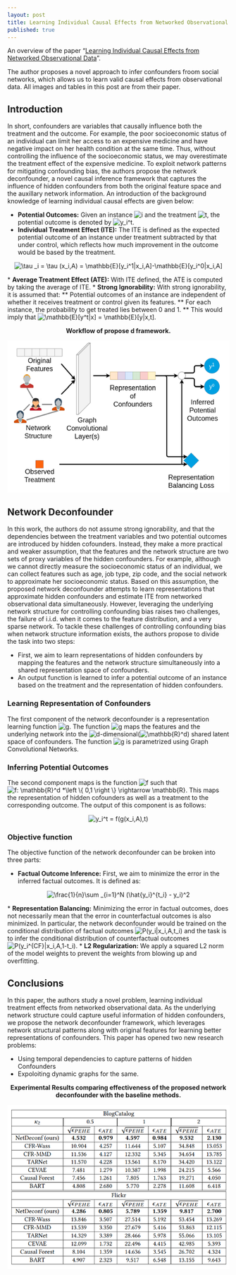 ```yaml
---
layout: post
title: Learning Individual Causal Effects from Networked Observational Data
published: true
---
```


An overview of the paper “[Learning Individual Causal Effects from Networked Observational Data](https://arxiv.org/pdf/1906.03485.pdf)”.
<!--break-->
The author proposes a novel approach to infer confounders froom social networks, which allows us to learn valid causal effects from observational data. All images and tables in this post are from their paper.

## Introduction

In short, confounders are variables that causally influence both the treatment and the outcome. For example, the poor socioeconomic status of an individual can limit her access to an expensive medicine and have negative impact on her health condition at the same time. Thus, without controlling the influence of the socioeconomic status, we may overestimate the treatment effect of the expensive medicine. To exploit network patterns for mitigating confounding bias, the authors propose the network deconfounder, a novel causal inference framework that captures the influence of hidden confounders from both the original feature space and the auxillary network information.
An introduction of the background knowledge of learning individual causal effects are given below:
* <b>Potential Outcomes:</b> Given an instance <img src="https://latex.codecogs.com/svg.latex?i" title="i" /> and the treatment <img src="https://latex.codecogs.com/svg.latex?t" title="t" />, the potential outcome is denoted by <img src="https://latex.codecogs.com/svg.latex?y_i^t" title="y_i^t" />.
* <b>Individual Treatment Effect (ITE):</b> The ITE is defined as the expected potential outcome of an instance under treatment subtracted by that under control, which reflects how much improvement in the outcome would be based by the treatment.
<p align="center">
<img src="https://latex.codecogs.com/svg.latex?\tau&space;_i&space;=&space;\tau&space;(x_i,A)&space;=&space;\mathbb{E}[y_i^1|x_i,A]-\mathbb{E}[y_i^0|x_i,A]" title="\tau _i = \tau (x_i,A) = \mathbb{E}[y_i^1|x_i,A]-\mathbb{E}[y_i^0|x_i,A]" />
</p>
* <b>Average Treatment Effect (ATE):</b> With ITE defined, the ATE is computed by taking the average of ITE.
* <b>Strong Ignorability:</b> With strong ignorability, it is assumed that:
** Potential outcomes of an instance are independent of whether it receives treatment or control given its features.
** For each instance, the probability to get treated lies between 0 and 1.
** This would imply that <img src="https://latex.codecogs.com/svg.latex?\mathbb{E}[y^t|x]&space;=&space;\mathbb{E}[y|x,t]" title="\mathbb{E}[y^t|x] = \mathbb{E}[y|x,t]" />.

<p align="center">
<b>Workflow of propose d framework.</b>
</p>
<p align="center">
<img src="https://raw.githubusercontent.com/ramnathkumar181/ramnathkumar181.github.io/master/assets/Papers/7/Figure-1.png?raw=true" alt="Figure 1"/>
</p>

## Network Deconfounder

In this work, the authors do not assume strong ignorability, and that the dependencies between the treatment variables and two potential outcomes are introduced by hidden cofounders. Instead, they make a more practical and weaker assumption, that the features and the network structure are two sets of proxy variables of the hidden confounders. For example, although we cannot directly measure the socioeconomic status of an individual, we can collect features such as age, job type, zip code, and the social network to approximate her socioeconomic status. Based on this assumption, the proposed network deconfounder attempts to learn representations that approximate hidden confounders and estimate ITE from networked observational data simultaneously. However, leveraging the underlying network structure for controlling confounding bias raises two challenges, the failure of i.i.d. when it comes to the feature distribution, and a very sparse network.
To tackle these challenges of controlling confounding bias when network structure information exists, the authors propose to divide the task into two steps:
* First, we aim to learn representations of hidden confounders by mapping the features and the network structure simultaneously into a shared representation space of confounders.
* An output function is learned to infer a potential outcome of an instance based on the treatment and the representation of hidden confounders.

### Learning Representation of Confounders

The first component of the network deconfounder is a representation learning function <img src="https://latex.codecogs.com/svg.latex?g" title="g" />. The function <img src="https://latex.codecogs.com/svg.latex?g" title="g" /> maps the features and the underlying network into the <img src="https://latex.codecogs.com/svg.latex?d" title="d" />-dimensional(<img src="https://latex.codecogs.com/svg.latex?\mathbb{R}^d" title="\mathbb{R}^d" />) shared latent space of confounders. The function <img src="https://latex.codecogs.com/svg.latex?g" title="g" /> is parametrized using Graph Convolutional Networks.

### Inferring Potential Outcomes

The second component maps is the function <img src="https://latex.codecogs.com/svg.latex?f" title="f" /> such that <img src="https://latex.codecogs.com/svg.latex?f:&space;\mathbb{R}^d&space;*\left&space;\{&space;0,1&space;\right&space;\}&space;\rightarrow&space;\mathbb{R}" title="f: \mathbb{R}^d *\left \{ 0,1 \right \} \rightarrow \mathbb{R}" />. This maps the representation of hidden cofounders as well as a treatment to the corresponding outcome. The output of this component is as follows:

<p align="center">
<img src="https://latex.codecogs.com/svg.latex?y_i^t&space;=&space;f(g(x_i,A),t)" title="y_i^t = f(g(x_i,A),t)" />
</p>

### Objective function

The objective function of the network deconfounder can be broken into three parts:
* <b>Factual Outcome Inference:</b> First, we aim to minimize the error in the inferred factual outcomes. It is defined as:
<p align="center">
<img src="https://latex.codecogs.com/svg.latex?\frac{1}{n}\sum&space;_{i=1}^N&space;(\hat{y_i}^{t_i}&space;-&space;y_i)^2" title="\frac{1}{n}\sum _{i=1}^N (\hat{y_i}^{t_i} - y_i)^2" />
</p>
* <b>Representation Balancing:</b> Minimizing the error in factual outcomes, does not necessarily mean that the error in counterfactual outcomes is also minimized. In particular, the network deconfounder would be trained on the conditional distribution of factual outcomes <img src="https://latex.codecogs.com/svg.latex?P(y_i|x_i,A,t_i)" title="P(y_i|x_i,A,t_i)" /> and the task is to infer the conditional distribution of counterfactual outcomes <img src="https://latex.codecogs.com/svg.latex?P(y_i^{CF}|x_i,A,1-t_i)" title="P(y_i^{CF}|x_i,A,1-t_i)" />.
* <b>L2 Regularization:</b> We apply a squared L2 norm of the model weights to prevent the weights from blowing up and overfitting.

## Conclusions

In this paper, the authors study a novel problem, learning individual treatment effects from networked observational data. As the underlying network structure could capture useful information of hidden confounders, we propose the network deconfounder framework, which leverages network structural patterns along with original features for learning better representations of confounders.
This paper has opened two new research problems:
* Using temporal dependencies to capture patterns of hidden Confounders
* Expoloiting dynamic graphs for the same.

<p align="center">
<b>Experimental Results comparing effectiveness of the proposed network deconfounder with the baseline methods.</b>
</p>
<p align="center">
<img src="https://raw.githubusercontent.com/ramnathkumar181/ramnathkumar181.github.io/master/assets/Papers/7/Figure-2.png?raw=true" alt="Figure 2"/>
</p>
